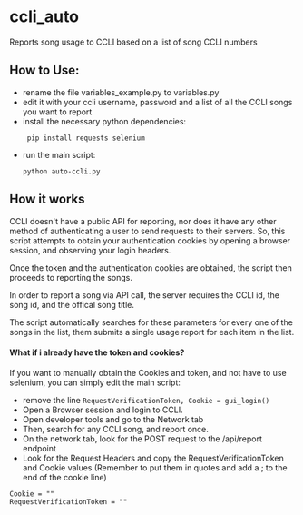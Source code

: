 # ccli_auto
Reports song usage to CCLI based on a list of song CCLI numbers

## How to Use:
- rename the file variables_example.py to variables.py
- edit it with your ccli username, password and a list of all the CCLI songs you want to report
- install the necessary python dependencies:
   ````
    pip install requests selenium
   ````
- run the main script:
  ````
  python auto-ccli.py
  ````

## How it works
CCLI doesn't have a public API for reporting, nor does it have any other method of authenticating a user to send requests to their servers. So, this script attempts to obtain your authentication cookies by opening a browser session, and observing your login headers.

Once the token and the authentication cookies are obtained, the script then proceeds to reporting the songs.

In order to report a song via API call, the server requires the CCLI id, the song id, and the offical song title.

The script automatically searches for these parameters for every one of the songs in the list, them submits a single usage report for each item in the list.


#### What if i already have the token and cookies?
If you want to manually obtain the Cookies and token, and not have to use selenium, you can simply edit the main script:
- remove the line ````RequestVerificationToken, Cookie = gui_login()````
- Open a Browser session and login to CCLI.
- Open developer tools and go to the Network tab
- Then, search for any CCLI song, and report once.
- On the network tab, look for the POST request to the /api/report endpoint
- Look for the Request Headers and copy the RequestVerificationToken and Cookie values (Remember to put them in quotes and add a ; to the end of the cookie line)
````
Cookie = ""
RequestVerificationToken = ""
````
